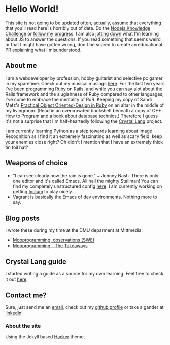 # Hello World!
This site is not going to be updated often, actually, assume that everything that you'll read here is horribly out of date.
Do the [Nodejs Knowledge Challenge](https://medium.freecodecamp.org/before-you-bury-yourself-in-packages-learn-the-node-js-runtime-itself-f9031fbd8b69) or [follow my progress](/nodejs-knowledge-challenge). I am also [jotting down](/js-basics) what I'm learning about JS to answer the questions. If you read something that seems weird or that I might have gotten wrong, don't be scared to create an educational PR explaining what I misunderstood.

## About me
I am a webdeveloper by profession, hobby guitarist and selective pc gamer in my sparetime. Check out my musical musings [here](https://soundcloud.com/shachath_swe/).
For the last two years I've been programming Ruby on Rails, and while you can say alot about the Rails framework and the slugishness of Ruby compared to other languages, I've come to embrace the mentality of RoR. Keeping my copy of Sandi Metz's [Practical Object Oriented-Design in Ruby](https://www.amazon.co.uk/s/ref=nb_sb_noss?url=search-alias%3Daps&field-keywords=Practical+Object+Oriented-Design+in+Ruby) on an altar in the middle of my livingroom. (Read in an overcrowded bookshelf beneath a copy of C++ How to Program and a book about database technics.) Therefore I guess it's not a surprise that I'm half-heartedly following the [Crystal Lang](https://crystal-lang.org/) project.

I am currently learning Python as a step towards learning about Image Recognition as I find it an extremely fascinating as well as scary field, keep your enemies close right? Oh didn't I mention that I have an extremely thick tin foil hat?

## Weapons of choice
* "I can see clearly now the rain is gone." ~ Johnny Nash. There is only one editor and it's called Emacs. All hail the mighty Stallman! You can find my completely unstructured config [here](https://github.com/beanilsson/emacs_config). I am currently working on getting [Indium](https://github.com/NicolasPetton/Indium) to play nicely.
* Vagrant is basically the Emacs of dev environments. Nothing more to say.

## Blog posts
I wrote these during my time at the DMU deparment at Mittmedia:
* [Mobprogramming, observations (SWE)](http://dev.mittmedia.se/team/blogging/writer/mobbprogrammering/2017/01/13/mobbprogrammering.html)
* [Mobprogramming - The Takeaways](http://dev.mittmedia.se/team/blogging/writer/mobbprogrammering/mobprogramming/2017/04/13/mobprogramming-pros-and-cons.html)

## Crystal Lang guide
I started writing a guide as a source for my own learning. Feel free to check it out [here]("./crystal_lang_guide/docs/index.md").

## Contact me?
Sure, just send me an [email](mailto:beanilsson1@gmail.com), check out my [github profile](https://github.com/beanilsson) or take a gander at [linkedin](https://www.linkedin.com/in/beatrice-nilsson-a02718a7/)!

### About the site
Using the Jekyll based [Hacker](https://github.com/pages-themes/hacker) theme,

